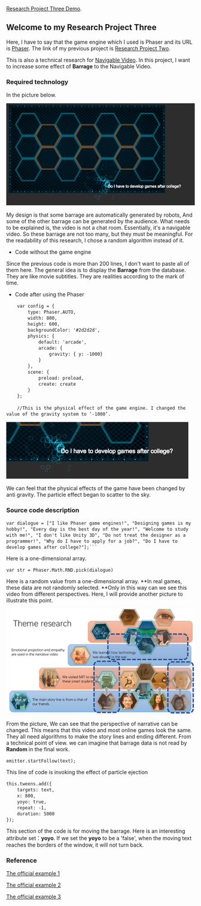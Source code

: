 [Research Project Three Demo](http://www.06-90.com/projects/p3/index.html). 



## Welcome to my Research Project Three

Here, I have to say that the game engine which I used is Phaser and its URL is [Phaser](http://phaser.io/). The link of my previous project is [Research Project Two](https://github.com/ChenLyu01/Research-Project-2).

This is also a technical research for [Navigable Video](http://www.06-90.com/final/finalprojectChenLyu.html). In this project, I want to increase some effect of **Barrage** to the Navigable Video. 

### Required technology

In the picture below.

![Image text](https://github.com/ChenLyu01/Research-Project-3/blob/master/image/image1.png) 

My design is that some barrage are automatically generated by robots, And some of the other barrage can be generated by the audience. What needs to be explained is, the video is not a chat room. Essentially, it's a navigable video. So these barrage are not too many, but they must be meaningful. For the readability of this research, I chose a random algorithm instead of it.





- Code without the game engine

Since the previous code is more than 200 lines, I don't want to paste all of them here. The general idea is to display the **Barrage** from the database. They are like movie subtitles. They are realities according to the mark of time.







- Code after using the Phaser

```
	var config = {
		type: Phaser.AUTO,
		width: 800,
		height: 600,
		backgroundColor: '#2d2d2d',
		physics: {
			default: 'arcade',
			arcade: {
				gravity: { y: -1000}
			}
		},			
		scene: {
			preload: preload,
			create: create
		}
	};	
	
	//This is the physical effect of the game engine. I changed the value of the gravity system to ‘-1000’.
```

![Image text](https://github.com/ChenLyu01/Research-Project-3/blob/master/image/image2.png)

We can feel that the physical effects of the game have been changed by anti gravity. The particle effect began to scatter to the sky.






### Source code description

```
var dialogue = ["I like Phaser game engines!", "Designing games is my hobby!", "Every day is the best day of the year!", "Welcome to study with me!", "I don't like Unity 3D", "Do not treat the designer as a programmer!", "Why do I have to apply for a job?", "Do I have to develop games after college?"];```	
```
Here is a one-dimensional array.


```
var str = Phaser.Math.RND.pick(dialogue) 
```
Here is a random value from a one-dimensional array. **In real games, these data are not randomly selected. **Only in this way can we see this video from different perspectives. Here, I will provide another picture to illustrate this point.

![Image text](https://github.com/ChenLyu01/Research-Project-3/blob/master/image/image3.png)

From the picture, We can see that the perspective of narrative can be changed. This means that this video and most online games look the same. They all need algorithms to make the story lines and ending different. From a technical point of view. we can imagine that barrage data is not read by **Random** in the final work. 



```
emitter.startFollow(text);
```
This line of code is invoking the effect of particle ejection


```
this.tweens.add({
	targets: text,
	x: 800,
	yoyo: true,
	repeat: -1,
	duration: 5000
});

```
This section of the code is for moving the barrage. Here is an interesting attribute set：**yoyo**. If we set the **yoyo** to be a 'false', when the moving text reaches the borders of the window, it will not turn back.






### Reference
[The official example 1](https://labs.phaser.io/edit.html?src=src\input\mouse\text%20input%20test.js) 

[The official example 2](http://www.phaser.io/tutorials/getting-started-phaser3/part5) 

[The official example 3](https://labs.phaser.io/edit.html?src=src\input\mouse\poll%20only%20on%20move.js) 